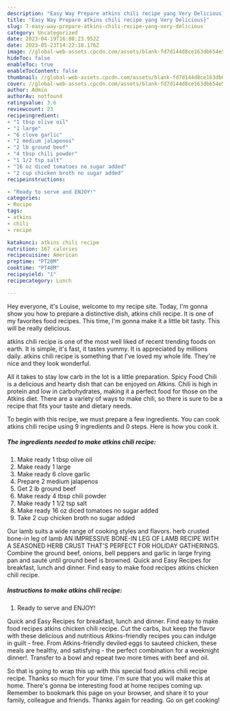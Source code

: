 ```yaml
---
description: "Easy Way Prepare atkins chili recipe yang Very Delicious}"
title: "Easy Way Prepare atkins chili recipe yang Very Delicious}"
slug: 7-easy-way-prepare-atkins-chili-recipe-yang-very-delicious
category: Uncategorized
date: 2023-04-19T16:08:23.952Z
date: 2023-05-23T14:22:18.176Z
image: //global-web-assets.cpcdn.com/assets/blank-fd7d144d8ce163db654e5a02c40b08a2775adb7897d16e4062681dc7e1b2800f.png
hideToc: false
enableToc: true
enableTocContent: false
thumbnail: //global-web-assets.cpcdn.com/assets/blank-fd7d144d8ce163db654e5a02c40b08a2775adb7897d16e4062681dc7e1b2800f.png
cover: //global-web-assets.cpcdn.com/assets/blank-fd7d144d8ce163db654e5a02c40b08a2775adb7897d16e4062681dc7e1b2800f.png
author: Admin
authorAv: notfound
ratingvalue: 3.6
reviewcount: 23
recipeingredient:
- "1 tbsp olive oil"
- "1 large"
- "6 clove garlic"
- "2 medium jalapenos"
- "2 lb ground beef"
- "4 tbsp chili powder"
- "1 1/2 tsp salt"
- "16 oz diced tomatoes no sugar added"
- "2 cup chicken broth no sugar added"
recipeinstructions:

- "Ready to serve and ENJOY!"
categories:
- Recipe
tags:
- atkins
- chili
- recipe

katakunci: atkins chili recipe 
nutrition: 167 calories
recipecuisine: American
preptime: "PT20M"
cooktime: "PT48M"
recipeyield: "1"
recipecategory: Lunch

---
```



Hey everyone, it's Louise, welcome to my recipe site. Today, I'm gonna show you how to prepare a distinctive dish, atkins chili recipe. It is one of my favorites food recipes. This time, I'm gonna make it a little bit tasty. This will be really delicious.

atkins chili recipe is one of the most well liked of recent trending foods on earth. It is simple, it's fast, it tastes yummy. It is appreciated by millions daily. atkins chili recipe is something that I've loved my whole life. They're nice and they look wonderful.

All it takes to stay low carb in the lot is a little preparation. Spicy Food Chili is a delicious and hearty dish that can be enjoyed on Atkins. Chili is high in protein and low in carbohydrates, making it a perfect food for those on the Atkins diet. There are a variety of ways to make chili, so there is sure to be a recipe that fits your taste and dietary needs.


To begin with this recipe, we must prepare a few ingredients. You can cook atkins chili recipe using 9 ingredients and 0 steps. Here is how you cook it.

<!--inarticleads1-->

##### The ingredients needed to make atkins chili recipe:

1. Make ready 1 tbsp olive oil
1. Make ready 1 large
1. Make ready 6 clove garlic
1. Prepare 2 medium jalapenos
1. Get 2 lb ground beef
1. Make ready 4 tbsp chili powder
1. Make ready 1 1/2 tsp salt
1. Make ready 16 oz diced tomatoes no sugar added
1. Take 2 cup chicken broth no sugar added


Our lamb suits a wide range of cooking styles and flavors. herb crusted bone-in leg of lamb AN IMPRESSIVE BONE-IN LEG OF LAMB RECIPE WITH A SEASONED HERB CRUST THAT&#39;S PERFECT FOR HOLIDAY GATHERINGS. Combine the ground beef, onions, bell peppers and garlic in large frying pan and sauté until ground beef is browned. Quick and Easy Recipes for breakfast, lunch and dinner. Find easy to make food recipes atkins chicken chili recipe. 

<!--inarticleads2-->

##### Instructions to make atkins chili recipe:


1. Ready to serve and ENJOY!

Quick and Easy Recipes for breakfast, lunch and dinner. Find easy to make food recipes atkins chicken chili recipe. Cut the carbs, but keep the flavor with these delicious and nutritious Atkins-friendly recipes you can indulge in guilt - free. From Atkins-friendly deviled eggs to sauteed chicken, these meals are healthy, and satisfying - the perfect combination for a weeknight dinner!. Transfer to a bowl and repeat two more times with beef and oil. 

So that is going to wrap this up with this special food atkins chili recipe recipe. Thanks so much for your time. I'm sure that you will make this at home. There's gonna be interesting food at home recipes coming up. Remember to bookmark this page on your browser, and share it to your family, colleague and friends. Thanks again for reading. Go on get cooking!
